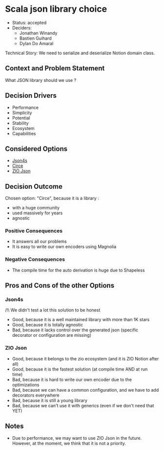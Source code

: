 # Scala json library choice

* Status: accepted
* Deciders:
  * Jonathan Winandy
  * Bastien Guihard
  * Dylan Do Amaral

Technical Story: We need to serialize and deserialize Notion domain class.

## Context and Problem Statement

What JSON library should we use ?

## Decision Drivers

* Performance
* Simplicity
* Potential
* Stability
* Ecosystem
* Capabilities

## Considered Options

* [Json4s](https://github.com/json4s/json4s)
* [Circe](https://github.com/circe/circe)
* [ZIO Json](https://github.com/zio/zio-json)

## Decision Outcome

Chosen option: "Circe", because it is a library :
* with a huge community 
* used massively for years 
* agnostic 

### Positive Consequences

* It answers all our problems
* It is easy to write our own encoders using Magnolia

### Negative Consequences

* The compile time for the auto derivation is huge due to Shapeless

## Pros and Cons of the other Options

### Json4s

/!\ We didn't test a lot this solution to be honest

* Good, because it is a well maintained library with more than 1K stars
* Good, because it is totally agnostic
* Bad, because it lacks control over the generated json (specific decorator or configuration are missing)

### ZIO Json

* Good, because it belongs to the zio ecosystem (and it is ZIO Notion after all)
* Good, because it is the fastest solution (at compile time AND at run time)
* Bad, because it is hard to write our own encoder due to the optimizations
* Bad, because we can have a common configuration, and we have to add decorators everywhere
* Bad, because it is still a young library
* Bad, because we can't use it with generics (even if we don't need that YET)

## Notes

* Due to performance, we may want to use ZIO Json in the future. However, at the moment, we think that it is not a 
priority.
